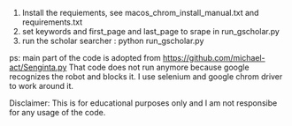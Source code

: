 1. Install the requiements, see macos_chrom_install_manual.txt and requirements.txt
2. set keywords and first_page and last_page  to srape in run_gscholar.py
3. run the scholar searcher : python run_gscholar.py

ps: 
main part of the code is adopted from https://github.com/michael-act/Senginta.py
That code does not run anymore because google recognizes the robot and blocks it. I use selenium and google chrom driver to work around it.

Disclaimer: 
This is for educational purposes only and I am not responsibe for any usage of the code.
